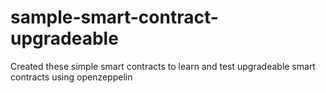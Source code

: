 # sample-smart-contract-upgradeable
Created these simple smart contracts to learn and test upgradeable smart contracts using openzeppelin 
